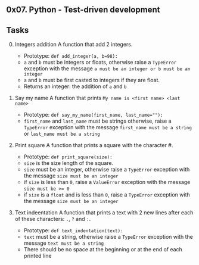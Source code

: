 ## 0x07. Python - Test-driven development

## Tasks

0. Integers addition
A function that add 2 integers.
	+ Prototype: ```def add_integer(a, b=98):```
	+ ```a``` and ```b``` must be integers or floats, otherwise raise a ```TypeError``` exception with the message ```a must be an integer or b must be an integer```
	+ ```a``` and ```b``` must be first casted to integers if they are float.
	+ Returns an integer: the addition of ```a``` and ```b```

0. Say my name
A function that prints ```My name is <first name> <last name>```
	+ Prototype: ```def say_my_name(first_name, last_name=""):```
	+ ```first_name``` and ```last_name``` must be strings otherwise, raise a ```TypeError``` exception with the message ```first_name must be a string``` or ```last_name must be a string```

0. Print square
A function that prints a square with the character #.
	+ Prototype: ```def print_square(size):```
	+ ```size``` is the size length of the square.
	+ ```size``` must be an integer, otherwise raise a ```TypeError``` exception with the message ```size must be an integer```
	+ if ```size``` is less than ```0```, raise a ```ValueError``` exception with the message ```size must be >= 0```
	+ if ```size``` is a ```float``` and is less than ```0```, raise a ```TypeError``` exception with the message ```size must be an integer```

0. Text indeentation
A function that prints a text with 2 new lines after each of these characters: ```.```, ```?``` and ```:```.
	+ Prototype: ```def text_indentation(text):```
	+ ```text``` must be a string, otherwise raise a ```TypeError``` exception with the message ```text must be a string```
	+ There should be no space at the beginning or at the end of each printed line



